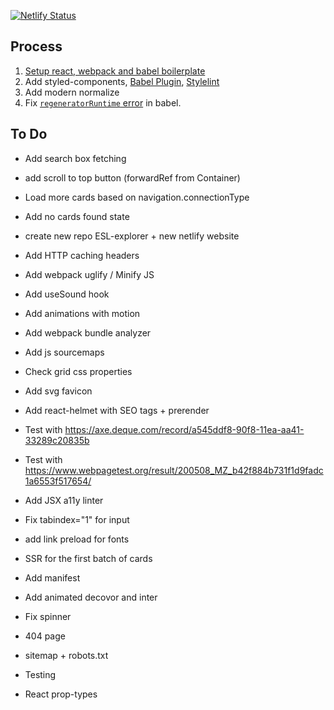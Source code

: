 [![Netlify Status](https://api.netlify.com/api/v1/badges/e480a039-7119-445f-9946-084c41330c86/deploy-status)](https://app.netlify.com/sites/esl-cards/deploys)

## Process

1. [Setup react, webpack and babel boilerplate](https://www.valentinog.com/blog/babel/)
2. Add styled-components, [Babel Plugin](https://styled-components.com/docs/tooling#babel-plugin), [Stylelint](https://styled-components.com/docs/tooling#stylelint)
3. Add modern normalize
4. Fix [`regeneratorRuntime` error](https://github.com/babel/babel/issues/8829#issuecomment-456524916) in babel.

## To Do

* Add search box fetching
* add scroll to top button (forwardRef from Container)
* Load more cards based on navigation.connectionType

* Add no cards found state
* create new repo ESL-explorer + new netlify website
* Add HTTP caching headers
* Add webpack uglify / Minify JS
* Add useSound hook
* Add animations with motion
* Add webpack bundle analyzer


* Add js sourcemaps
* Check grid css properties
* Add svg favicon
* Add react-helmet with SEO tags + prerender
* Test with https://axe.deque.com/record/a545ddf8-90f8-11ea-aa41-33289c20835b
* Test with https://www.webpagetest.org/result/200508_MZ_b42f884b731f1d9fadc1a6553f517654/
* Add JSX a11y linter
* Fix tabindex="1" for input
* add link preload for fonts
* SSR for the first batch of cards
* Add manifest
* Add animated decovor and inter
* Fix spinner
* 404 page
* sitemap + robots.txt
* Testing
* React prop-types
